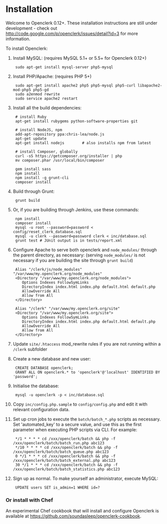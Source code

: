 Installation
============

Welcome to Openclerk 0.12+. These installation instructions are still under
development - check out http://code.google.com/p/openclerk/issues/detail?id=3
for more information.

To install Openclerk:

1. Install MySQL: (requires MySQL 5.1+ or 5.5+ for Openclerk 0.12+)

        sudo apt-get install mysql-server php5-mysql

2. Install PHP/Apache: (requires PHP 5+)

        sudo apt-get install apache2 php5 php5-mysql php5-curl libapache2-mod-php5 php5-gd
        sudo a2enmod rewrite
        sudo service apache2 restart

3. Install all the build dependencies:

        # install Ruby
        apt-get install rubygems python-software-properties git

        # install NodeJS, npm
        add-apt-repository ppa:chris-lea/node.js
        apt-get update
        apt-get install nodejs        # also installs npm from latest

        # install Composer, globally
        curl -sS https://getcomposer.org/installer | php
        mv composer.phar /usr/local/bin/composer

        gem install sass
        npm install
        npm install -g grunt-cli
        composer install

1. Build through Grunt:

        grunt build

1. Or, if you are building through Jenkins, use these commands:

        npm install
        composer install
        mysql -u root --password=password < config/reset_clerk_database.sql
        mysql -u clerk --password=password clerk < inc/database.sql
        grunt test # JUnit output is in tests/report.xml

4. Configure Apache to serve both openclerk and `node_modules/` through the parent
   directory, as necessary: (serving `node_modules/` is not necessary if you are building
   the site through `grunt build`)

        Alias "/clerk/js/node_modules" "/var/www/my.openclerk.org/node_modules"
        <Directory "/var/www/my.openclerk.org/node_modules">
           Options Indexes FollowSymLinks
           DirectoryIndex index.html index.php default.html default.php
           AllowOverride All
           Allow from All
        </Directory>

        Alias "/clerk" "/var/www/my.openclerk.org/site"
        <Directory "/var/www/my.openclerk.org/site">
           Options Indexes FollowSymLinks
           DirectoryIndex index.html index.php default.html default.php
           AllowOverride All
           Allow from All
        </Directory>

4. Update `site/.htaccess` mod_rewrite rules if you are not running within a
   `/clerk` subfolder

5. Create a new database and new user:

        CREATE DATABASE openclerk;
        GRANT ALL ON openclerk.* to 'openclerk'@'localhost' IDENTIFIED BY 'password';

6. Initialise the database:

        mysql -u openclerk -p < inc/database.sql

7. Copy `inc/config.php.sample` to `config/config.php` and edit it with relevant configuration data.

8. Set up cron jobs to execute the `batch/batch_*.php` scripts as necessary. Set
   'automated_key' to a secure value, and use this as the first parameter
   when executing PHP scripts via CLI. For example:

        */1 * * * * cd /xxx/openclerk/batch && php -f /xxx/openclerk/batch/batch_run.php abc123
        */10 * * * * cd /xxx/openclerk/batch && php -f /xxx/openclerk/batch/batch_queue.php abc123
        0 */1 * * * cd /xxx/openclerk/batch && php -f /xxx/openclerk/batch/batch_external.php abc123
        30 */1 * * * cd /xxx/openclerk/batch && php -f /xxx/openclerk/batch/batch_statistics.php abc123

9. Sign up as normal. To make yourself an administrator, execute MySQL:

        UPDATE users SET is_admin=1 WHERE id=?

### Or install with Chef

An experimental Chef cookbook that will install and configure Openclerk is available at https://github.com/soundasleep/openclerk-cookbook.
